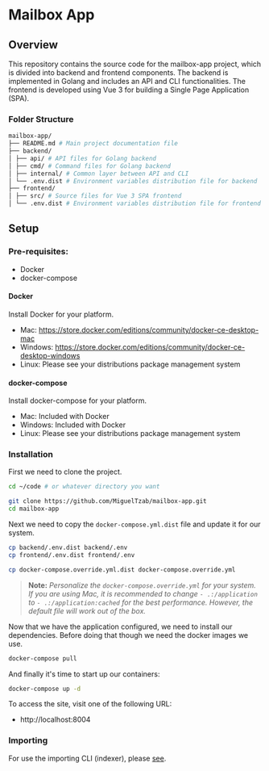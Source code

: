 # Mailbox App

## Overview

This repository contains the source code for the mailbox-app project, which is divided into backend and frontend components. The backend is implemented in Golang and includes an API and CLI functionalities. The frontend is developed using Vue 3 for building a Single Page Application (SPA).

### Folder Structure
```bash
mailbox-app/
├── README.md # Main project documentation file
├── backend/
│ ├── api/ # API files for Golang backend
│ ├── cmd/ # Command files for Golang backend
│ ├── internal/ # Common layer between API and CLI
│ └── .env.dist # Environment variables distribution file for backend
├── frontend/
│ ├── src/ # Source files for Vue 3 SPA frontend
│ └── .env.dist # Environment variables distribution file for frontend
```

## Setup

### Pre-requisites:

* Docker
* docker-compose

#### Docker

Install Docker for your platform.

* Mac: https://store.docker.com/editions/community/docker-ce-desktop-mac
* Windows: https://store.docker.com/editions/community/docker-ce-desktop-windows
* Linux: Please see your distributions package management system

#### docker-compose

Install docker-compose for your platform.

* Mac: Included with Docker
* Windows: Included with Docker
* Linux: Please see your distributions package management system

### Installation

First we need to clone the project.

```bash
cd ~/code # or whatever directory you want

git clone https://github.com/MiguelTzab/mailbox-app.git
cd mailbox-app
```

Next we need to copy the `docker-compose.yml.dist` file and update it for our system.

```bash
cp backend/.env.dist backend/.env
cp frontend/.env.dist frontend/.env

cp docker-compose.override.yml.dist docker-compose.override.yml
```

> **Note:** _Personalize the `docker-compose.override.yml` for your system. If you are using Mac, it is recommended to change `- .:/application` to `- .:/application:cached` for the best performance. However, the default file will work out of the box._

Now that we have the application configured, we need to install our dependencies. Before doing that though we need the docker images we use.

```bash
docker-compose pull
```

And finally it's time to start up our containers:

```bash
docker-compose up -d
```

To access the site, visit one of the following URL:

* http://localhost:8004

### Importing
For use the importing CLI (indexer), please [see](./backend/CLI.md).
